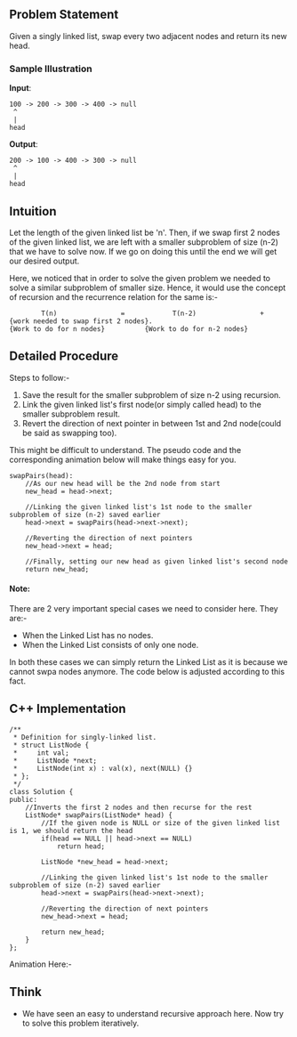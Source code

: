 ## Problem Statement

Given a singly linked list, swap every two adjacent nodes and return its new head.
### Sample Illustration

__Input__: 
      
    100 -> 200 -> 300 -> 400 -> null
     ^
     |
    head

__Output__: 
      
    200 -> 100 -> 400 -> 300 -> null
     ^
     |
    head

## Intuition

Let the length of the given linked list be 'n'.
Then, if we swap first 2 nodes of the given linked list, we are left with a smaller subproblem of size (n-2) that we have to solve now. 
If we go on doing this until the end we will get our desired output.

Here, we noticed that in order to solve the given problem we needed to solve a similar subproblem of smaller size. 
Hence, it would use the concept of recursion and the recurrence relation for the same is:-

```
        T(n)                =            T(n-2)                +        {work needed to swap first 2 nodes}.
{Work to do for n nodes}          {Work to do for n-2 nodes} 
```

## Detailed Procedure

Steps to follow:-

1. Save the result for the smaller subproblem of size n-2 using recursion.
2. Link the given linked list's first node(or simply called head) to the smaller subproblem result.
3. Revert the direction of next pointer in between 1st and 2nd node(could be said as swapping too).

This might be difficult to understand. The pseudo code and the corresponding animation below will make things easy for you.

```
swapPairs(head):
    //As our new head will be the 2nd node from start
    new_head = head->next;
    
    //Linking the given linked list's 1st node to the smaller subproblem of size (n-2) saved earlier
    head->next = swapPairs(head->next->next);                                           
    
    //Reverting the direction of next pointers                           
    new_head->next = head;
    
    //Finally, setting our new head as given linked list's second node
    return new_head;
```

#### Note:
There are 2 very important special cases we need to consider here. They are:-
- When the Linked List has no nodes.
- When the Linked List consists of only one node.
                
In both these cases we can simply return the Linked List as it is because we cannot swpa nodes anymore. The code below is adjusted according to this fact.

## C++ Implementation
```
/**
 * Definition for singly-linked list.
 * struct ListNode {
 *     int val;
 *     ListNode *next;
 *     ListNode(int x) : val(x), next(NULL) {}
 * };
 */
class Solution {
public:
    //Inverts the first 2 nodes and then recurse for the rest
    ListNode* swapPairs(ListNode* head) {
        //If the given node is NULL or size of the given linked list is 1, we should return the head
        if(head == NULL || head->next == NULL)
            return head;
        
        ListNode *new_head = head->next;
        
        //Linking the given linked list's 1st node to the smaller subproblem of size (n-2) saved earlier
        head->next = swapPairs(head->next->next);                                           
        
        //Reverting the direction of next pointers
        new_head->next = head;
    
        return new_head;
    }
};
```

Animation Here:- 

## Think

- We have seen an easy to understand recursive approach here. Now try to solve this problem iteratively.
